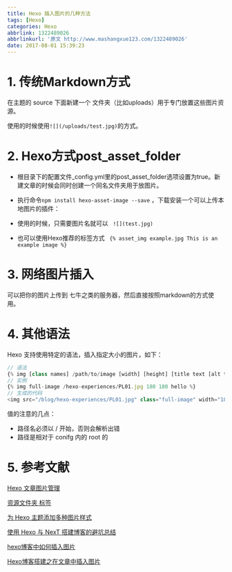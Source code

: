 ```yaml
---
title: Hexo 插入图片的几种方法
tags: [Hexo]
categories: Hexo
abbrlink: 1322489026
abbrlinkurl: '原文 http://www.mashangxue123.com/1322489026'
date: 2017-08-01 15:39:23
---
```


<!-- toc -->
<!-- more -->

# 1. 传统Markdown方式

在主题的 source 下面新建一个 文件夹（比如uploads）用于专门放置这些图片资源。

使用的时候使用```![](/uploads/test.jpg)```的方式。

# 2. Hexo方式post_asset_folder

- 根目录下的配置文件_config.yml里的post_asset_folder选项设置为true。新建文章的时候会同时创建一个同名文件夹用于放图片。

- 执行命令`npm install hexo-asset-image --save` ，下载安装一个可以上传本地图片的插件：

- 使用的时候，只需要图片名就可以 ``` ![](test.jpg)```

- 也可以使用Hexo推荐的标签方式 ``` {% asset_img example.jpg This is an example image %}```

# 3. 网络图片插入

可以把你的图片上传到 七牛之类的服务器，然后直接按照markdown的方式使用。

# 4. 其他语法

Hexo 支持使用特定的语法，插入指定大小的图片，如下：

```js
// 语法
{% img [class names] /path/to/image [width] [height] [title text [alt text]] %}
// 实例
{% img full-image /hexo-experiences/PL01.jpg 180 180 hello %}
// 生成的代码
<img src="/blog/hexo-experiences/PL01.jpg" class="full-image" width="180" height="180" title="hello">

```
值的注意的几点：

- 路径名必须以 / 开始，否则会解析出错
- 路径是相对于 conifg 内的 root 的

# 5. 参考文献

[Hexo 文章图片管理](https://rainylog.com/post/hexo-post-image-manage/)

[资源文件夹 标签](https://hexo.io/zh-cn/docs/asset-folders.html)

[为 Hexo 主题添加多种图片样式](http://wuchong.me/blog/2014/12/13/hexo-theme-creating-image-styles/)

[使用 Hexo 与 NexT 搭建博客的避坑总结](http://yangfch3.com/2016/05/08/hexo-experiences/)

[hexo博客中如何插入图片](https://univer2012.github.io/2017/04/23/6how-to-insert-picture-in-hexo-blog/)

[Hexo博客搭建之在文章中插入图片](https://yanyinhong.github.io/2017/05/02/How-to-insert-image-in-hexo-post/)
